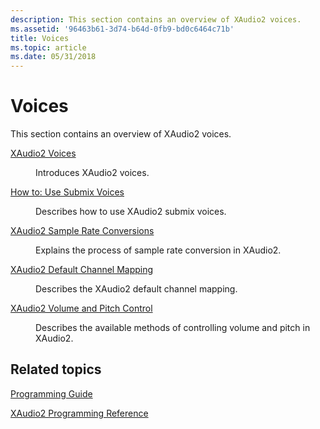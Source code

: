 ```yaml
---
description: This section contains an overview of XAudio2 voices.
ms.assetid: '96463b61-3d74-b64d-0fb9-bd0c6464c71b'
title: Voices
ms.topic: article
ms.date: 05/31/2018
---
```


# Voices

This section contains an overview of XAudio2 voices.

<dl> <dt>

<span id="XAudio2_Voices"></span><span id="xaudio2_voices"></span><span id="XAUDIO2_VOICES"></span>[XAudio2 Voices](xaudio2-voices.md)
</dt> <dd>

Introduces XAudio2 voices.

</dd> <dt>

<span id="How_to__Use_Submix_Voices"></span><span id="how_to__use_submix_voices"></span><span id="HOW_TO__USE_SUBMIX_VOICES"></span>[How to: Use Submix Voices](how-to--use-submix-voices.md)
</dt> <dd>

Describes how to use XAudio2 submix voices.

</dd> <dt>

<span id="XAudio2_Sample_Rate_Conversions"></span><span id="xaudio2_sample_rate_conversions"></span><span id="XAUDIO2_SAMPLE_RATE_CONVERSIONS"></span>[XAudio2 Sample Rate Conversions](xaudio2-sample-rate-conversions.md)
</dt> <dd>

Explains the process of sample rate conversion in XAudio2.

</dd> <dt>

<span id="XAudio2_Default_Channel_Mapping"></span><span id="xaudio2_default_channel_mapping"></span><span id="XAUDIO2_DEFAULT_CHANNEL_MAPPING"></span>[XAudio2 Default Channel Mapping](xaudio2-default-channel-mapping.md)
</dt> <dd>

Describes the XAudio2 default channel mapping.

</dd> <dt>

<span id="XAudio2_Volume_and_Pitch_Control"></span><span id="xaudio2_volume_and_pitch_control"></span><span id="XAUDIO2_VOLUME_AND_PITCH_CONTROL"></span>[XAudio2 Volume and Pitch Control](xaudio2-volume-and-pitch-control.md)
</dt> <dd>

Describes the available methods of controlling volume and pitch in XAudio2.

</dd> </dl>

## Related topics

<dl> <dt>

[Programming Guide](programming-guide.md)
</dt> <dt>

[XAudio2 Programming Reference](programming-reference.md)
</dt> </dl>

 

 



